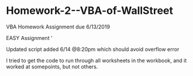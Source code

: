 # Homework-2--VBA-of-WallStreet
VBA Homework Assignment due 6/13/2019

EASY Assignment
'

Updated script added 6/14 @8:20pm which should avoid overflow error 

I tried to get the code to run through all worksheets in the workbook, and it worked at somepoints, but not others. 

